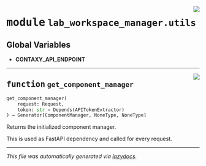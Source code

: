 <!-- markdownlint-disable -->

<a href="https://github.com/ml-tooling/contaxy/blob/main/components/lab-workspace-manager/backend/src/lab_workspace_manager/utils.py#L0"><img align="right" style="float:right;" src="https://img.shields.io/badge/-source-cccccc?style=flat-square"></a>

# <kbd>module</kbd> `lab_workspace_manager.utils`




**Global Variables**
---------------
- **CONTAXY_API_ENDPOINT**

---

<a href="https://github.com/ml-tooling/contaxy/blob/main/components/lab-workspace-manager/backend/src/lab_workspace_manager/utils.py#L21"><img align="right" style="float:right;" src="https://img.shields.io/badge/-source-cccccc?style=flat-square"></a>

## <kbd>function</kbd> `get_component_manager`

```python
get_component_manager(
    request: Request,
    token: str = Depends(APITokenExtractor)
) → Generator[ComponentManager, NoneType, NoneType]
```

Returns the initialized component manager. 

This is used as FastAPI dependency and called for every request. 




---

_This file was automatically generated via [lazydocs](https://github.com/ml-tooling/lazydocs)._

